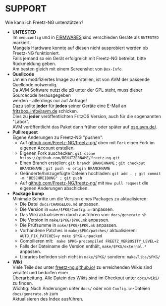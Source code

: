 # SUPPORT
Wie kann ich Freetz-NG unterstützen?

 * **UNTESTED**<br>
   Im ```menuconfig``` und in [FIRMWARES](FIRMWARES.md) sind verschieden Geräte als ```UNTESTED``` markiert.<br>
   Mangels Hardware konnte auf diesen nicht ausprobiert werden ob Freetz-NG funktioniert.<br>
   Falls jemand so ein Gerät erfolgreich mit Freetz-NG betreibt, bitte Rückmeldung geben.<br>
   Am besten gleich mit einem Screenshot von ```Box-Info```.<br>
 * **Quellcode**<br>
   Um ein modifiziertes Image zu erstellen, ist von AVM der passende Quellcode notwendig.<br>
   Da AVM Software nutzt die zB unter der GPL steht, muss dieser Sourcecode herausgegeben<br>
   werden - allerdings nur auf Anfrage!<br>
   Dazu sollte **jeder** für **jedes** seiner Geräte eine E-Mail an [fritzbox_info@avm.de](mailto:fritzbox_info@avm.de) schicken.<br>
   Dies zu **jeder** veröffentlichten FritzOS Version, auch für die sogenannten "Labor".<br>
   AVM veröffentlicht das Paket dann früher oder später auf [osp.avm.de/](https://osp.avm.de/).<br>
 * **Pull request**<br>
   Eigene Änderungen zu Freetz-NG "pushen":
    - Auf [github.com/Freetz-NG/freetz-ng/](https://github.com/Freetz-NG/freetz-ng/) oben mit ```Fork``` einen Fork im eigenen Account erstellen.
	- Eigenen Fork auschecken: ```git clone https://github.com/BENUTZERNAME/freetz-ng.git```
	- Einen Branch erstellen: ```git branch BRANCHNAME``` ; ```git checkout BRANCHNAME``` ; ```git push -u origin BRANCHNAME```
	- Geänderte/hinzugefügte Dateien hochladen: ```git add . ; git commit -m "BESCHREIBUNG" ; git push```
    - Auf [github.com/Freetz-NG/freetz-ng/](https://github.com/Freetz-NG/freetz-ng/) mit ```New pull request``` die eigenen Änderungen abschicken.
  * **Package bump**<br>
    Minimale Schritte um die Version eines Packages zu aktualisieren:
	 - Die Datei ```docs/CHANGELOG.md``` anpassen.
	 - Die Version in ```make/$PKG/Config.in``` anpassen.
	 - Das Wiki aktualisieren durch ausführen von: ```docs/generate.sh```
	 - Die Version in ```make/$PKG/$PKG.mk``` anpassen.
	 - Die Prüfsumme in ```make/$PKG/$PKG.mk``` anpassen.
	 - Vorhandene Patches in ```make/$PKG/patches/``` aktualisieren:<br>
	    ```AUTO_FIX_PATCHES=y make $PKG-unpacked```
	 - Compilieren mit: ``` make $PKG-precompiled FREETZ_VERBOSITY_LEVEL=2```
	 - Falls der Dateiname die Version enthält, ```make/$PKG/external.*``` anpassen.
	 - Libraries befinden sich nicht in ```make/$PKG/``` sondern: ```make/libs/$PKG/```
  * **Wiki**<br>
    Viele Teile des unter [freetz-ng.github.io/](https://freetz-ng.github.io/) zu erreichenden Wikis sind veraltet und bedürfen einer<br>
	Überarbeitung. Alle Datein des Wikis sind im Checkout unter ```docs/wiki/``` zu finden.<br>
    Wichtig: Nach Änderungen unter ```docs/``` oder von ```Config.in```-Dateien ```docs/generate.sh``` zum<br>
	Aktualisieren des Index ausführen.<br>

